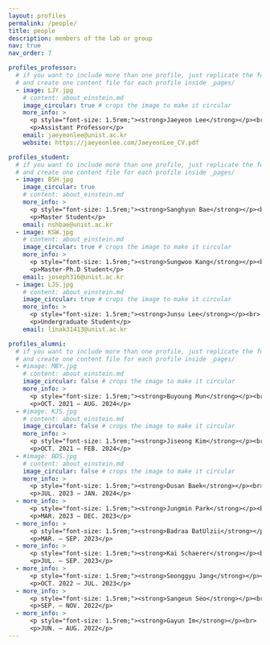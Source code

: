 ```yaml
---
layout: profiles
permalink: /people/
title: people
description: members of the lab or group
nav: true
nav_order: 7

profiles_professor:
  # if you want to include more than one profile, just replicate the following block
  # and create one content file for each profile inside _pages/
  - image: LJY.jpg
    # content: about_einstein.md
    image_circular: true # crops the image to make it circular
    more_info: >
      <p style="font-size: 1.5rem;"><strong>Jaeyeon Lee</strong></p><br>
      <p>Assistant Professor</p>
    email: jaeyeonlee@unist.ac.kr
    website: https://jaeyeonlee.com/JaeyeonLee_CV.pdf

profiles_student:
  # if you want to include more than one profile, just replicate the following block
  # and create one content file for each profile inside _pages/
  - image: BSH.jpg
    image_circular: true
    # content: about_einstein.md
    more_info: >
      <p style="font-size: 1.5rem;"><strong>Sanghyun Bae</strong></p><br>
      <p>Master Student</p>
    email: nshbae@unist.ac.kr
  - image: KSW.jpg
    # content: about_einstein.md
    image_circular: true # crops the image to make it circular
    more_info: >
      <p style="font-size: 1.5rem;"><strong>Sungwoo Kang</strong></p><br>
      <p>Master-Ph.D Student</p>
    email: joseph316@unist.ac.kr
  - image: LJS.jpg
    # content: about_einstein.md
    image_circular: true # crops the image to make it circular
    more_info: >
      <p style="font-size: 1.5rem;"><strong>Junsu Lee</strong></p><br>
      <p>Undergraduate Student</p>
    email: linak31413@unist.ac.kr

profiles_alumni:
  # if you want to include more than one profile, just replicate the following block
  # and create one content file for each profile inside _pages/
  - #image: MBY.jpg
    # content: about_einstein.md
    image_circular: false # crops the image to make it circular
    more_info: >
      <p style="font-size: 1.5rem;"><strong>Buyoung Mun</strong></p><br>
      <p>OCT. 2021 – AUG. 2024</p>
  - #image: KJS.jpg
    # content: about_einstein.md
    image_circular: false # crops the image to make it circular
    more_info: >
      <p style="font-size: 1.5rem;"><strong>Jiseong Kim</strong></p><br>
      <p>OCT. 2021 – FEB. 2024</p>
  - #image: BDS.jpg
    # content: about_einstein.md
    image_circular: false # crops the image to make it circular
    more_info: >
      <p style="font-size: 1.5rem;"><strong>Dusan Baek</strong></p><br>
      <p>JUL. 2023 – JAN. 2024</p>
  - more_info: >
      <p style="font-size: 1.5rem;"><strong>Jungmin Park</strong></p><br>
      <p>MAR. 2023 – DEC. 2023</p>
  - more_info: >
      <p style="font-size: 1.5rem;"><strong>Badraa BatUlzii</strong></p><br>
      <p>MAR. – SEP. 2023</p>
  - more_info: >
      <p style="font-size: 1.5rem;"><strong>Kai Schaerer</strong></p><br>
      <p>JUL. – SEP. 2023</p>
  - more_info: >
      <p style="font-size: 1.5rem;"><strong>Seonggyu Jang</strong></p><br>
      <p>OCT. 2022 – JUL. 2023</p>
  - more_info: >
      <p style="font-size: 1.5rem;"><strong>Sangeun Seo</strong></p><br>
      <p>SEP. – NOV. 2022</p>
  - more_info: >
      <p style="font-size: 1.5rem;"><strong>Gayun Im</strong></p><br>
      <p>JUN. – AUG. 2022</p>
---
```

